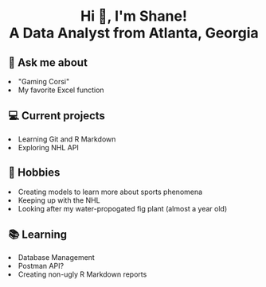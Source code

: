 <h1 align="center">
  Hi 👋, I'm Shane! <br> 
  A Data Analyst from Atlanta, Georgia
</h1>



## 💬 Ask me about
<li> "Gaming Corsi" </li>
<li> My favorite Excel function </li>

## 💻 Current projects
<li> Learning Git and R Markdown </li>
<li> Exploring NHL API </li>

## 📅 Hobbies
<li> Creating models to learn more about sports phenomena </li>
<li> Keeping up with the NHL </li>
<li> Looking after my water-propogated fig plant (almost a year old) </li>

## 📚 Learning
<li> Database Management </li>
<li> Postman API? </li>
<li> Creating non-ugly R Markdown reports </li>
  

<!---
skarafanda/skarafanda is a ✨ special ✨ repository because its `README.md` (this file) appears on your GitHub profile.
You can click the Preview link to take a look at your changes.
--->
